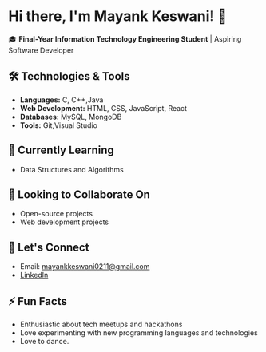 # Hi there, I'm Mayank Keswani! 👋

🎓 **Final-Year Information Technology Engineering Student** | Aspiring Software Developer

## 🛠️ Technologies & Tools
- **Languages:** C, C++,Java
- **Web Development:** HTML, CSS, JavaScript, React
- **Databases:** MySQL, MongoDB
- **Tools:** Git,Visual Studio

## 🌱 Currently Learning
- Data Structures and Algorithms

## 👯 Looking to Collaborate On
- Open-source projects
- Web development projects

## 💬 Let's Connect
- Email: mayankkeswani0211@gmail.com
- [LinkedIn](https://www.linkedin.com/in/mayank-keswani-247475233/)

## ⚡ Fun Facts
- Enthusiastic about tech meetups and hackathons
- Love experimenting with new programming languages and technologies
- Love to dance. 
